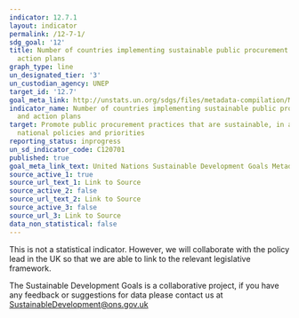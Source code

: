 ```yaml
---
indicator: 12.7.1
layout: indicator
permalink: /12-7-1/
sdg_goal: '12'
title: Number of countries implementing sustainable public procurement policies and
  action plans
graph_type: line
un_designated_tier: '3'
un_custodian_agency: UNEP
target_id: '12.7'
goal_meta_link: http://unstats.un.org/sdgs/files/metadata-compilation/Metadata-Goal-12.pdf
indicator_name: Number of countries implementing sustainable public procurement policies
  and action plans
target: Promote public procurement practices that are sustainable, in accordance with
  national policies and priorities
reporting_status: inprogress
un_sd_indicator_code: C120701
published: true
goal_meta_link_text: United Nations Sustainable Development Goals Metadata (pdf 782kB)
source_active_1: true
source_url_text_1: Link to Source
source_active_2: false
source_url_text_2: Link to Source
source_active_3: false
source_url_3: Link to Source
data_non_statistical: false
---
```


This is not a statistical indicator. However, we will collaborate with the policy lead in the UK so that we are able to link to the relevant legislative framework.

The Sustainable Development Goals is a collaborative project, if you have any feedback or suggestions for data please contact us at <SustainableDevelopment@ons.gov.uk>  

